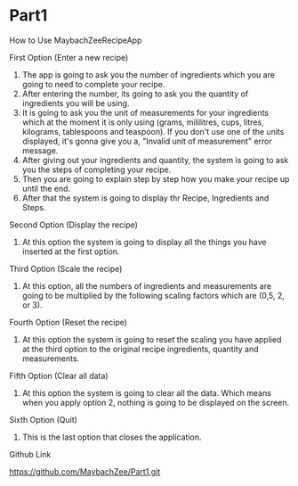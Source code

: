 # Part1

How to Use MaybachZeeRecipeApp

First Option (Enter a new recipe)

1. The app is going to ask you the number of ingredients which you are going to need to complete your recipe.
2. After entering the number, its going to ask you the quantity of ingredients you will be using.
3. It is going to ask you the unit of measurements for your ingredients which at the moment it is only using (grams, mililitres, cups, litres, kilograms, tablespoons and teaspoon). If you don't use one of the units displayed, it's gonna give you a, "Invalid unit of measurement" error message.
4. After giving out your ingredients and quantity, the system is going to ask you the steps of completing your recipe.
5. Then you are going to explain step by step how you make your recipe up until the end.
6. After that the system is going to display thr Recipe, Ingredients and Steps.

Second Option (Display the recipe)

1. At this option the system is going to display all the things you have inserted at the first option.

Third Option (Scale the recipe)

1. At this option, all the numbers of ingredients and measurements are going to be multiplied by the following scaling factors which are (0,5, 2, or 3).

Fourth Option (Reset the recipe)

1. At this option the system is going to reset the scaling you have applied at the third option to the original recipe ingredients, quantity and measurements.

Fifth Option (Clear all data)

1. At this option the system is going to clear all the data. Which means when you apply option 2, nothing is going to be displayed on the screen.

Sixth Option (Quit)

1. This is the last option that closes the application.

Github Link

https://github.com/MaybachZee/Part1.git
